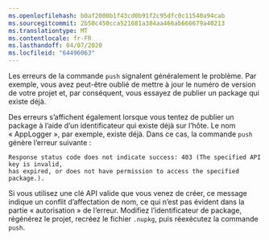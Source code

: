 ```yaml
---
ms.openlocfilehash: b0af2000b1f43cd0b91f2c95dfc0c11540a94cab
ms.sourcegitcommit: 2b50c450cca521681a384aa466ab666679a40213
ms.translationtype: MT
ms.contentlocale: fr-FR
ms.lasthandoff: 04/07/2020
ms.locfileid: "64496063"
---
```

Les erreurs de la commande `push` signalent généralement le problème. Par exemple, vous avez peut-être oublié de mettre à jour le numéro de version de votre projet et, par conséquent, vous essayez de publier un package qui existe déjà.

Des erreurs s’affichent également lorsque vous tentez de publier un package à l’aide d’un identificateur qui existe déjà sur l’hôte. Le nom « AppLogger », par exemple, existe déjà. Dans ce cas, la commande `push` génère l’erreur suivante :

```output
Response status code does not indicate success: 403 (The specified API key is invalid,
has expired, or does not have permission to access the specified package.).
```

Si vous utilisez une clé API valide que vous venez de créer, ce message indique un conflit d’affectation de nom, ce qui n’est pas évident dans la partie « autorisation » de l’erreur. Modifiez l’identificateur de package, régénérez le projet, recréez le fichier `.nupkg`, puis réexécutez la commande `push`.